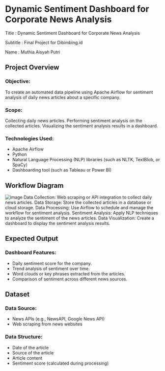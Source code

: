 # Dynamic Sentiment Dashboard for Corporate News Analysis

Title      : Dynamic Sentiment Dashboard for Corporate News Analysis

Subtitle   : Final Project for Dibimbing.id

Name  : Muthia Aisyah Putri

## Project Overview
### Objective:
To create an automated data pipeline using Apache Airflow for sentiment analysis of daily news articles about a specific company.
### Scope:
Collecting daily news articles.
Performing sentiment analysis on the collected articles.
Visualizing the sentiment analysis results in a dashboard.
### Technologies Used:
- Apache Airflow
- Python
- Natural Language Processing (NLP) libraries (such as NLTK, TextBlob, or SpaCy)
- Dashboarding tool (such as Tableau or Power BI)

## Workflow Diagram
![image](https://github.com/muthiaap/Dynamic-Sentiment-Dashboard-for-Corporate-News-Analysis/assets/108161059/341523bf-264c-45c3-b312-5a2eac56ee92)
Data Collection: Web scraping or API integration to collect daily news articles.
Data Storage: Store the collected articles in a database or cloud storage.
Data Processing: Use Airflow to schedule and manage the workflow for sentiment analysis.
Sentiment Analysis: Apply NLP techniques to analyze the sentiment of the news articles.
Data Visualization: Create a dashboard to display the sentiment analysis results.

## Expected Output
### Dashboard Features:
- Daily sentiment score for the company.
- Trend analysis of sentiment over time.
- Word clouds or key phrases extracted from the articles.
- Comparison of sentiment across different news sources.

## Dataset
### Data Source:
- News APIs (e.g., NewsAPI, Google News API)
- Web scraping from news websites
### Data Structure:
- Date of the article
- Source of the article
- Article content
- Sentiment score (calculated during processing)

